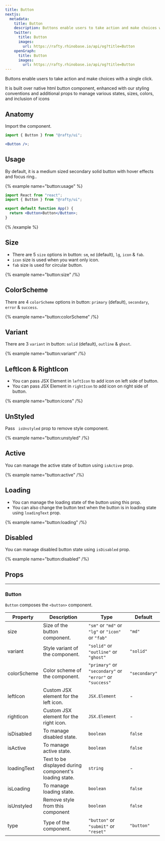 ```yaml
---
title: Button
nextjs:
  metadata:
    title: Button
    description: Buttons enable users to take action and make choices with a single click.
    twitter:
      title: Button
      images:
        url: https://rafty.rhinobase.io/api/og?title=Button
    openGraph:
      title: Button
      images:
        url: https://rafty.rhinobase.io/api/og?title=Button
---
```


Buttons enable users to take action and make choices with a single click.

It is built over native html button component, enhanced with our styling conventions and additional props to manage various states, sizes, colors, and inclusion of icons

## Anatomy

Import the component.

```jsx
import { Button } from "@rafty/ui";

<Button />;
```

## Usage

By default, it is a medium sized secondary solid button with hover effects and focus ring..

{% example name="button:usage" %}

```jsx
import React from "react";
import { Button } from "@rafty/ui";

export default function App() {
  return <Button>Button</Button>;
}
```

{% /example %}

## Size

- There are 5 `size` options in button: `sm`, `md` (default), `lg`, `icon` & `fab`.
- `icon` size is used when you want only icon.
- `fab` size is used for circular button.

{% example name="button:size" /%}

## ColorScheme

There are 4 `colorScheme` options in button: `primary` (default), `secondary`, `error` & `success`.

{% example name="button:colorScheme" /%}

## Variant

There are 3 `variant` in button: `solid` (default), `outline` & `ghost`.

{% example name="button:variant" /%}

## LeftIcon & RightIcon

- You can pass JSX Element in `leftIcon` to add icon on left side of button.
- You can pass JSX Element in `rightIcon` to add icon on right side of button.

{% example name="button:icons" /%}

## UnStyled

Pass ` isUnstyled` prop to remove style component.

{% example name="button:unstyled" /%}

## Active

You can manage the active state of button using `isActive` prop.

{% example name="button:active" /%}

## Loading

- You can manage the loading state of the button using this prop.
- You can also change the button text when the button is in loading state using `loadingText` prop.

{% example name="button:loading" /%}

## Disabled

You can manage disabled button state using `isDisabled` prop.

{% example name="button:disabled" /%}

## Props

---

### Button

`Button` composes the `<button>` component.

| Property    | Description                                            | Type                                                     | Default       |
| ----------- | ------------------------------------------------------ | -------------------------------------------------------- | ------------- |
| size        | Size of the button component.                          | `"sm"` or `"md"` or `"lg"` or `"icon"` or `"fab"`        | `"md"`        |
| variant     | Style variant of the component.                        | `"solid"` or `"outline"` or `"ghost"`                    | `"solid"`     |
| colorScheme | Color scheme of the component.                         | `"primary"` or `"secondary"` or `"error"` or `"success"` | `"secondary"` |
| leftIcon    | Custom JSX element for the left icon.                  | `JSX.Element`                                            | -             |
| rightIcon   | Custom JSX element for the right icon.                 | `JSX.Element`                                            | -             |
| isDisabled  | To manage disabled state.                              | `boolean`                                                | `false`       |
| isActive    | To manage active state.                                | `boolean`                                                | `false`       |
| loadingText | Text to be displayed during component's loading state. | `string`                                                 | -             |
| isLoading   | To manage loading state.                               | `boolean`                                                | `false`       |
| isUnstyled  | Remove style from this component                       | `boolean`                                                | `false`       |
| type        | Type of the component.                                 | `"button"` or `"submit"` or `"reset"`                    | `"button"`    |
